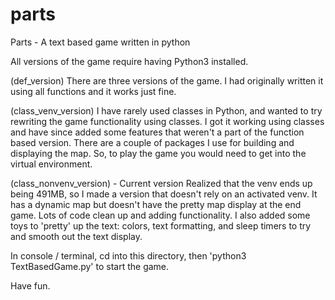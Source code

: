 # parts
Parts - A text based game written in python

All versions of the game require having Python3 installed.


(def_version)
There are three versions of the game. I had originally written it using all functions and it works just fine.

(class_venv_version)
I have rarely used classes in Python, and wanted to try rewriting the game functionality using classes.
I got it working using classes and have since added some features that weren't a part of the function based version.
There are a couple of packages I use for building and displaying the map. So, to play the game you would need to get into the virtual environment.

(class_nonvenv_version) - Current version
Realized that the venv ends up being 491MB, so I made a version that doesn't rely on an activated venv.
It has a dynamic map but doesn't have the pretty map display at the end game. Lots of code clean up and adding functionality.
I also added some toys to 'pretty' up the text: colors, text formatting, and sleep timers to try and smooth out the text display.


In console / terminal, cd into this directory, then 'python3 TextBasedGame.py' to start the game.


Have fun.
